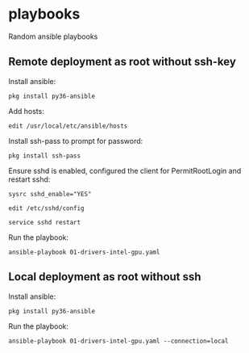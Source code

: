 # playbooks
Random ansible playbooks

## Remote deployment as root without ssh-key

Install ansible:

```
pkg install py36-ansible
```

Add hosts:

```
edit /usr/local/etc/ansible/hosts
```

Install ssh-pass to prompt for password:

```
pkg install ssh-pass
```

Ensure sshd is enabled, configured the client for PermitRootLogin and restart sshd:

```
sysrc sshd_enable="YES"
```

```
edit /etc/sshd/config
```

```
service sshd restart
```

Run the playbook:
```
ansible-playbook 01-drivers-intel-gpu.yaml
```

## Local deployment as root without ssh

Install ansible:

```
pkg install py36-ansible
```

Run the playbook:
```
ansible-playbook 01-drivers-intel-gpu.yaml --connection=local
```

